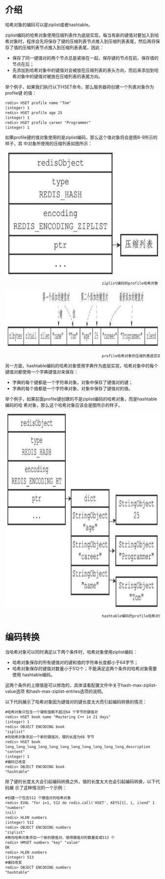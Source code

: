 # 介绍
哈希对象的编码可以是ziplist或者hashtable。

ziplist编码的哈希对象使用压缩列表作为底层实现，每当有新的键值对要加入到哈希对象时，程序会先将保存了键的压缩列表节点推入到压缩列表表尾，然后再将保存了值的压缩列表节点推入到压缩列表表尾，因此：
* 保存了同一键值对的两个节点总是紧挨在一起，保存键的节点在前，保存值的节点在后；
* 先添加到哈希对象中的键值对会被放在压缩列表的表头方向，而后来添加到哈希对象中的键值对被放在压缩列表的表尾方向。

举个例子，如果我们执行以下HSET命令，那么服务器将创建一个列表对象作为profile键
的值：

```shell
redis> HSET profile name "Tom"
(integer) 1
redis> HSET profile age 25
(integer) 1
redis> HSET profile career "Programmer"
(integer) 1
```
如果profile键的值对象使用的是ziplist编码，那么这个值对象将会是图8-9所示的样子，其
中对象所使用的压缩列表如图所示：

![ziplist编码的profile哈希对象](../../assets/ziplist编码的profile哈希对象.png)
```javascript
                                            ziplist编码的profile哈希对象
```
![profile哈希对象的压缩列表底层实现](../../assets/profile哈希对象的压缩列表底层实现.png)
```javascript
                                            profile哈希对象的压缩列表底层实现
```
另一方面，hashtable编码的哈希对象使用字典作为底层实现，哈希对象中的每个键值对都使用一个字典键值对来保存：
* 字典的每个键都是一个字符串对象，对象中保存了键值对的键；
* 字典的每个值都是一个字符串对象，对象中保存了键值对的值。    

举个例子，如果前面profile键创建的不是ziplist编码的哈希对象，而是hashtable编码的哈
希对象，那么这个哈希对象应该会是图所示的样子。

![hashtable编码的profile哈希对象](../../assets/hashtable编码的profile哈希对象.png)
```javascript
                                            hashtable编码的profile哈希对象
```

# 编码转换

当哈希对象可以同时满足以下两个条件时，哈希对象使用ziplist编码：
* 哈希对象保存的所有键值对的键和值的字符串长度都小于64字节；
* 哈希对象保存的键值对数量小于512个；不能满足这两个条件的哈希对象需要使用
hashtable编码。

这两个条件的上限值是可以修改的，具体请看配置文件中关于hash-max-ziplist-value选项
和hash-max-ziplist-entries选项的说明。

以下代码展示了哈希对象因为键值对的键长度太大而引起编码转换的情况：

```shell
#哈希对象只包含一个键和值都不超过64 个字节的键值对
redis> HSET book name "Mastering C++ in 21 days"
(integer) 1
redis> OBJECT ENCODING book
"ziplist"
#向哈希对象添加一个新的键值对，键的长度为66 字节
redis> HSET book long_long_long_long_long_long_long_long_long_long_long_description "content"
(integer) 1
#编码已改变
redis> OBJECT ENCODING book
"hashtable"
```

除了键的长度太大会引起编码转换之外，值的长度太大也会引起编码转换，以下代码展
示了这种情况的一个示例：

```shell
#创建一个包含512 个键值对的哈希对象
redis> EVAL "for i=1, 512 do redis.call('HSET', KEYS[1], i, i)end" 1 "numbers"
(nil)
redis> HLEN numbers
(integer) 512
redis> OBJECT ENCODING numbers
"ziplist"
#再向哈希对象添加一个新的键值对，使得键值对的数量变成513 个
redis> HMSET numbers "key" "value"
OK
redis> HLEN numbers
(integer) 513
#编码改变
redis> OBJECT ENCODING numbers
"hashtable"
```